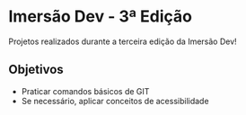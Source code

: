 # Imersão Dev - 3ª Edição

Projetos realizados durante a terceira edição da Imersão Dev!

## Objetivos

-  Praticar comandos básicos de GIT
-  Se necessário, aplicar conceitos de acessibilidade
